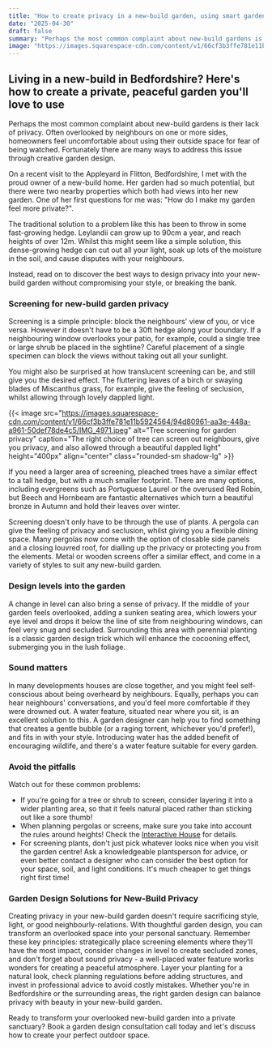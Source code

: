 ```yaml
---
title: "How to create privacy in a new-build garden, using smart garden design"
date: "2025-04-30"
draft: false
summary: "Perhaps the most common complaint about new-build gardens is their lack of privacy. Learn how to create a private, peaceful garden using smart design solutions."
image: "https://images.squarespace-cdn.com/content/v1/66cf3b3ffe781e11b5924564/94d80961-aa3e-448a-a961-50def78de4c5/IMG_4971.jpeg"
---
```


## Living in a new-build in Bedfordshire? Here's how to create a private, peaceful garden you'll love to use

Perhaps the most common complaint about new-build gardens is their lack of privacy. Often overlooked by neighbours on one or more sides, homeowners feel uncomfortable about using their outside space for fear of being watched. Fortunately there are many ways to address this issue through creative garden design.

On a recent visit to the Appleyard in Flitton, Bedfordshire, I met with the proud owner of a new-build home. Her garden had so much potential, but there were two nearby properties which both had views into her new garden. One of her first questions for me was: "How do I make my garden feel more private?".

The traditional solution to a problem like this has been to throw in some fast-growing hedge. Leylandii can grow up to 90cm a year, and reach heights of over 12m. Whilst this might seem like a simple solution, this dense-growing hedge can cut out all your light, soak up lots of the moisture in the soil, and cause disputes with your neighbours.

Instead, read on to discover the best ways to design privacy into your new-build garden without compromising your style, or breaking the bank.

### Screening for new-build garden privacy

Screening is a simple principle: block the neighbours' view of you, or vice versa. However it doesn't have to be a 30ft hedge along your boundary. If a neighbouring window overlooks your patio, for example, could a single tree or large shrub be placed in the sightline? Careful placement of a single specimen can block the views without taking out all your sunlight.

You might also be surprised at how translucent screening can be, and still give you the desired effect. The fluttering leaves of a birch or swaying blades of Miscanthus grass, for example, give the feeling of seclusion, whilst allowing through lovely dappled light.

{{< image src="https://images.squarespace-cdn.com/content/v1/66cf3b3ffe781e11b5924564/94d80961-aa3e-448a-a961-50def78de4c5/IMG_4971.jpeg" alt="Tree screening for garden privacy" caption="The right choice of tree can screen out neighbours, give you privacy, and also allowed through a beautiful dappled light" height="400px" align="center" class="rounded-sm shadow-lg" >}}

If you need a larger area of screening, pleached trees have a similar effect to a tall hedge, but with a much smaller footprint. There are many options, including evergreens such as Portuguese Laurel or the overused Red Robin, but Beech and Hornbeam are fantastic alternatives which turn a beautiful bronze in Autumn and hold their leaves over winter.

Screening doesn't only have to be through the use of plants. A pergola can give the feeling of privacy and seclusion, whilst giving you a flexible dining space. Many pergolas now come with the option of closable side panels and a closing louvred roof, for dialling up the privacy or protecting you from the elements. Metal or wooden screens offer a similar effect, and come in a variety of styles to suit any new-build garden.

### Design levels into the garden

A change in level can also bring a sense of privacy. If the middle of your garden feels overlooked, adding a sunken seating area, which lowers your eye level and drops it below the line of site from neighbouring windows, can feel very snug and secluded. Surrounding this area with perennial planting is a classic garden design trick which will enhance the cocooning effect, submerging you in the lush foliage.

### Sound matters

In many developments houses are close together, and you might feel self-conscious about being overheard by neighbours. Equally, perhaps you can hear neighbours' conversations, and you'd feel more comfortable if they were drowned out. A water feature, situated near where you sit, is an excellent solution to this. A garden designer can help you to find something that creates a gentle bubble (or a raging torrent, whichever you'd prefer!), and fits in with your style. Introducing water has the added benefit of encouraging wildlife, and there's a water feature suitable for every garden.

### Avoid the pitfalls

Watch out for these common problems:

- If you're going for a tree or shrub to screen, consider layering it into a wider planting area, so that it feels natural placed rather than sticking out like a sore thumb!
- When planning pergolas or screens, make sure you take into account the rules around heights! Check the [Interactive House](https://interactive.planningportal.co.uk/detached-house/outside/fences-gates-and-garden-walls) for details.
- For screening plants, don't just pick whatever looks nice when you visit the garden centre! Ask a knowledgeable plantsperson for advice, or even better contact a designer who can consider the best option for your space, soil, and light conditions. It's much cheaper to get things right first time!

### Garden Design Solutions for New-Build Privacy

Creating privacy in your new-build garden doesn't require sacrificing style, light, or good neighbourly-relations. With thoughtful garden design, you can transform an overlooked space into your personal sanctuary. Remember these key principles: strategically place screening elements where they'll have the most impact, consider changes in level to create secluded zones, and don't forget about sound privacy - a well-placed water feature works wonders for creating a peaceful atmosphere. Layer your planting for a natural look, check planning regulations before adding structures, and invest in professional advice to avoid costly mistakes. Whether you're in Bedfordshire or the surrounding areas, the right garden design can balance privacy with beauty in your new-build garden.

Ready to transform your overlooked new-build garden into a private sanctuary? Book a garden design consultation call today and let's discuss how to create your perfect outdoor space.

